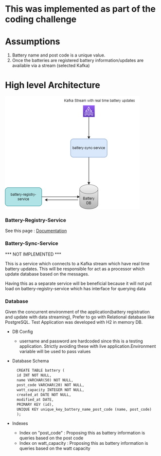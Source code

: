 # This was implemented as part of the coding challenge 

# Assumptions
1. Battery name and post code  is a unique value.
2. Once the batteries are registered battery information/updates are available via a stream (selected Kafka)

# High level Architecture

![My Image](highlevelArch.png)

### Battery-Registry-Service

See this page : [Documentation](battery-registry-service/README.md)

### Battery-Sync-Service

*** NOT IMPLEMENTED ***

This is a service which connects to a Kafka stream which have real time battery updates. This will be responsible for act as a processor which update database based on the messages. 

Having this as a separate service will be beneficial because it will not put load on battery-registry-service which has interface for querying data 

### Database

Given the concurrent environment of the application(battery registration and update with data streaming), Prefer to go with Relational database like PostgreSQL.
Test Application was developed with H2 in memory DB.

- DB Config
  - username and password are hardcoded since this is a testing application. Strictly avoiding these with live application.Environment variable will be used to pass values 
- Database Schema
  ```
    CREATE TABLE battery (
    id INT NOT NULL,
    name VARCHAR(50) NOT NULL,
    post_code VARCHAR(20) NOT NULL,
    watt_capacity INTEGER NOT NULL,
    created_at DATE NOT NULL,
    modified_at DATE,
    PRIMARY KEY (id),
    UNIQUE KEY unique_key_battery_name_post_code (name, post_code)
    );
  ```


- Indexes
    - Index on "post_code" : Proposing this as battery information is queries based on the post code 
    - Index on watt_capacity : Proposing this as battery information is queries based on the watt capacity



